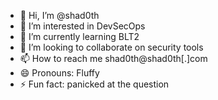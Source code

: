 - 👋 Hi, I’m @shad0th
- 👀 I’m interested in DevSecOps
- 🌱 I’m currently learning BLT2
- 💞️ I’m looking to collaborate on security tools
- 📫 How to reach me shad0th@shad0th[.]com
- 😄 Pronouns: Fluffy
- ⚡ Fun fact: panicked at the question

<!---
shad0th/shad0th is a ✨ special ✨ repository because its `README.md` (this file) appears on your GitHub profile.
You can click the Preview link to take a look at your changes.
--->
